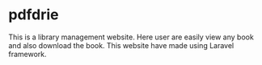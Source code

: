 # pdfdrie
This is a library management website.  Here user are easily view any book and also download the book.
This website have made using Laravel framework.
